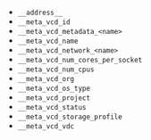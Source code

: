 * `__address__`
* `__meta_vcd_id`
* `__meta_vcd_metadata_<name>`
* `__meta_vcd_name`
* `__meta_vcd_network_<name>`
* `__meta_vcd_num_cores_per_socket`
* `__meta_vcd_num_cpus`
* `__meta_vcd_org`
* `__meta_vcd_os_type`
* `__meta_vcd_project`
* `__meta_vcd_status`
* `__meta_vcd_storage_profile`
* `__meta_vcd_vdc`
